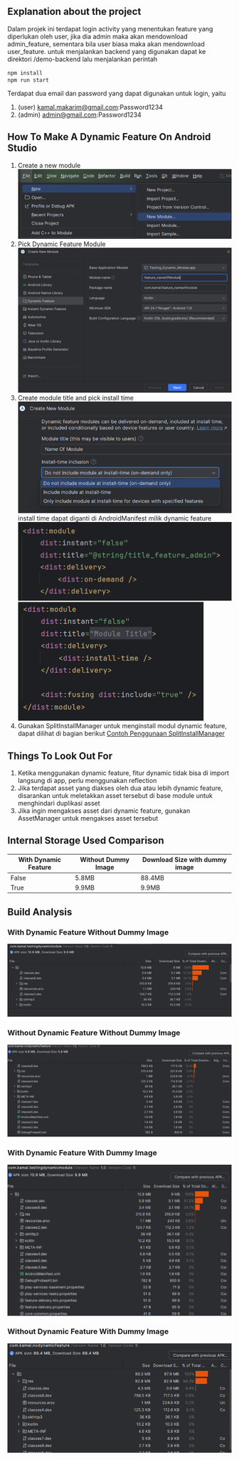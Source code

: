 ## Explanation about the project

Dalam projek ini terdapat login activity yang menentukan feature yang diperlukan oleh user, jika dia admin maka akan mendownload admin_feature, sementara bila user biasa maka akan mendownload user_feature. untuk menjalankan backend yang digunakan dapat ke direktori /demo-backend lalu menjalankan perintah

```
npm install
npm run start
```

Terdapat dua email dan password yang dapat digunakan untuk login, yaitu

1. (user) kamal.makarim@gmail.com:Password1234
2. (admin) admin@gmail.com:Password1234

## How To Make A Dynamic Feature On Android Studio

1. Create a new module
   ![alt text](./md-image/createModule.png)
2. Pick Dynamic Feature Module
   ![alt text](./md-image/createDynamicFeature.png)
3. Create module title and pick install time
   ![alt text](./md-image/dynamicFeatureOptions.png)
   install time dapat diganti di AndroidManifest milik dynamic feature
   ![alt text](./md-image/on-demand-manifest.png)
   ![alt text](./md-image/instant-manifest.png)
4. Gunakan SplitInstallManager untuk menginstall modul dynamic feature, dapat dilihat di bagian berikut
   [Contoh Penggunaan SplitInstallManager](https://github.com/kamalMakarim/testing-dynamic-feature/blob/main/TestingDynamicModule/app/src/main/java/com/kamal/testingdynamicmodule/dynamic_module/DynamicModuleDownloadUtil.kt)

## Things To Look Out For

1. Ketika menggunakan dynamic feature, fitur dynamic tidak bisa di import langsung di app, perlu menggunakan reflection
2. Jika terdapat asset yang diakses oleh dua atau lebih dynamic feature, disarankan untuk meletakkan asset tersebut di base module untuk menghindari duplikasi asset
3. Jika ingin mengakses asset dari dynamic feature, gunakan AssetManager untuk mengakses asset tersebut

## Internal Storage Used Comparison

| With Dynamic Feature | Without Dummy Image | Download Size with dummy image |
| -------------------- | ------------------- | ------------------------------ |
| False                | 5.8MB               | 88.4MB                         |
| True                 | 9.9MB               | 9.9MB                          |

## Build Analysis

### With Dynamic Feature Without Dummy Image

![alt text](./md-image/apkAnalysis_dynamicFeature.png)

### Without Dynamic Feature Without Dummy Image

![alt text](./md-image/apkAnalysis_noDynamicFeature.png)

### With Dynamic Feature With Dummy Image

![alt text](./md-image/apkAnalysis_dynamicFeatureWithImage.png)

### Without Dynamic Feature With Dummy Image

![alt text](./md-image/apkAnalysis_noDynamicFeatureWithImage.png)
